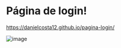 # Página de login!
https://danielcosta12.github.io/pagina-login/

![image](https://user-images.githubusercontent.com/72768515/179395889-0b9fa7fb-8d1a-4d7d-818d-6697f688b9fd.png)
